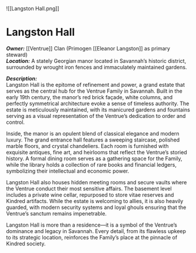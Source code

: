 ![[Langston Hall.png]]
# Langston Hall  
***Owner:*** [[Ventrue]] Clan (Primogen [[Eleanor Langston]] as primary steward)  
***Location:*** A stately Georgian manor located in Savannah’s historic district, surrounded by wrought iron fences and immaculately maintained gardens.  

***Description:***  
Langston Hall is the epitome of refinement and power, a grand estate that serves as the central hub for the Ventrue Family in Savannah. Built in the early 19th century, the manor’s red brick façade, white columns, and perfectly symmetrical architecture evoke a sense of timeless authority. The estate is meticulously maintained, with its manicured gardens and fountains serving as a visual representation of the Ventrue’s dedication to order and control.  

Inside, the manor is an opulent blend of classical elegance and modern luxury. The grand entrance hall features a sweeping staircase, polished marble floors, and crystal chandeliers. Each room is furnished with exquisite antiques, fine art, and heirlooms that reflect the Ventrue’s storied history. A formal dining room serves as a gathering space for the Family, while the library holds a collection of rare books and financial ledgers, symbolizing their intellectual and economic power.  

Langston Hall also houses hidden meeting rooms and secure vaults where the Ventrue conduct their most sensitive affairs. The basement level includes a private wine cellar, repurposed to store vitae reserves and Kindred artifacts. While the estate is welcoming to allies, it is also heavily guarded, with modern security systems and loyal ghouls ensuring that the Ventrue’s sanctum remains impenetrable.  

Langston Hall is more than a residence—it is a symbol of the Ventrue’s dominance and legacy in Savannah. Every detail, from its flawless upkeep to its strategic location, reinforces the Family’s place at the pinnacle of Kindred society.